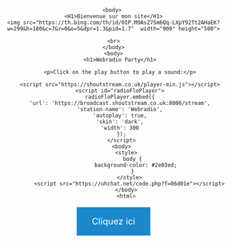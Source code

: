 <Center><title>Bienvenue sur le site de Jakob </title><center>
    
    <body> 
    <H1>Bienvenue sur mon site</H1>
    <img src="https://th.bing.com/th/id/OIP.M9AsZ7Sm6Qq-LXpY92Tt2AHaEK?w=299&h=180&c=7&r=0&o=5&dpr=1.3&pid=1.7"  width="900" height="500">
    
    <br>
    </body>
    <body>
        <h1>Webradio Party</h1>

        <p>Click on the play button to play a sound:</p>
        
        <script src="https://shoutstream.co.uk/player-min.js"></script>
        <script id="radioFloPlayer">
        radioFloPlayer.embed({
        'url': 'https://broadcast.shoutstream.co.uk:8006/stream',
        'station-name': 'Webradio',
        'autoplay': true,
        'skin': 'dark',
        'width': 300
         });
         </script>
         <body>
            <style>
                body {
                  background-color: #2e03ed;
                }
              </style>
              <script src="https://uhchat.net/code.php?f=06d01e"></script>
            </body>
            <html>
  <head>
    <title>tchat Online </title>
    <style>
      .button {
        background-color: #1c87c9;
        border: none;
        color: white;
        padding: 20px 34px;
        text-align: center;
        text-decoration: none;
        display: inline-block;
        font-size: 20px;
        margin: 4px 2px;
        cursor: pointer;
      }
    </style>
  </head>
  <body>
    <a href="https://jakob34.github.io/Page-2-/" class="button">Cliquez ici</a>
  </body>
</html>


          
        
        
</html>
     


